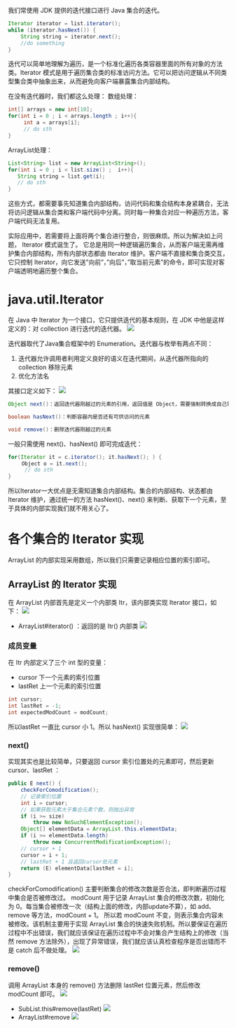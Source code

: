 我们常使用 JDK 提供的迭代接口进行 Java 集合的迭代。
```java
Iterator iterator = list.iterator();
while (iterator.hasNext()) {
    String string = iterator.next();
    //do something
}
```
迭代可以简单地理解为遍历，是一个标准化遍历各类容器里面的所有对象的方法类。Iterator 模式是用于遍历集合类的标准访问方法。它可以把访问逻辑从不同类型集合类中抽象出来，从而避免向客户端暴露集合内部结构。 

在没有迭代器时，我们都这么处理：
数组处理：
```java
int[] arrays = new int[10];
for(int i = 0 ; i < arrays.length ; i++){
     int a = arrays[i];
     // do sth
}
```
ArrayList处理：
```java
List<String> list = new ArrayList<String>();
for(int i = 0 ; i < list.size() ;  i++){
   String string = list.get(i);
   // do sth
}
```
这些方式，都需要事先知道集合内部结构，访问代码和集合结构本身紧耦合，无法将访问逻辑从集合类和客户端代码中分离。同时每一种集合对应一种遍历方法，客户端代码无法复用。 

实际应用中，若需要将上面将两个集合进行整合，则很麻烦。所以为解决如上问题， Iterator 模式诞生了。
它总是用同一种逻辑遍历集合，从而客户端无需再维护集合内部结构，所有内部状态都由 Iterator 维护。客户端不直接和集合类交互，它只控制 Iterator，向它发送”向前”，”向后”，”取当前元素”的命令，即可实现对客户端透明地遍历整个集合。

# java.util.Iterator
在 Java 中 Iterator 为一个接口，它只提供迭代的基本规则，在 JDK 中他是这样定义的：对 collection 进行迭代的迭代器。
![](https://img-blog.csdnimg.cn/20210627215010751.png?x-oss-process=image/watermark,type_ZmFuZ3poZW5naGVpdGk,shadow_10,text_SmF2YUVkZ2U=,size_16,color_FFFFFF,t_70)

迭代器取代了Java集合框架中的 Enumeration。迭代器与枚举有两点不同：
1. 迭代器允许调用者利用定义良好的语义在迭代期间，从迭代器所指向的 collection 移除元素
2. 优化方法名

其接口定义如下：
![](https://img-blog.csdnimg.cn/20210627215245597.png?x-oss-process=image/watermark,type_ZmFuZ3poZW5naGVpdGk,shadow_10,text_SmF2YUVkZ2U=,size_16,color_FFFFFF,t_70)
```java
Object next()：返回迭代器刚越过的元素的引用，返回值是 Object，需要强制转换成自己需要的类型

boolean hasNext()：判断容器内是否还有可供访问的元素

void remove()：删除迭代器刚越过的元素
```
一般只需使用 next()、hasNext() 即可完成迭代：
```java
for(Iterator it = c.iterator(); it.hasNext(); ) {
 　　Object o = it.next();
 　　 // do sth
}
```
所以Iterator一大优点是无需知道集合内部结构。集合的内部结构、状态都由 Iterator 维护，通过统一的方法 hasNext()、next() 来判断、获取下一个元素，至于具体的内部实现我们就不用关心了。
# 各个集合的 Iterator 实现
ArrayList 的内部实现采用数组，所以我们只需要记录相应位置的索引即可。

## ArrayList 的 Iterator 实现
在 ArrayList 内部首先是定义一个内部类 Itr，该内部类实现 Iterator 接口，如下：
![](https://img-blog.csdnimg.cn/20210703230958705.png)

- ArrayList#iterator() ：返回的是 Itr() 内部类
![](https://img-blog.csdnimg.cn/20210703231158870.png?x-oss-process=image/watermark,type_ZmFuZ3poZW5naGVpdGk,shadow_10,text_SmF2YUVkZ2U=,size_16,color_FFFFFF,t_70)
### 成员变量
在 Itr 内部定义了三个 int 型的变量：
- cursor
下一个元素的索引位置
- lastRet
上一个元素的索引位置
```java
int cursor;             
int lastRet = -1;     
int expectedModCount = modCount;
```
所以lastRet 一直比 cursor 小 1。所以 hasNext() 实现很简单：
![](https://img-blog.csdnimg.cn/20210703231439532.png)
### next()
实现其实也是比较简单，只要返回 cursor 索引位置处的元素即可，然后更新cursor、lastRet ：
```java
public E next() {
    checkForComodification();
    // 记录索引位置
    int i = cursor;
    // 如果获取元素大于集合元素个数，则抛出异常
    if (i >= size)
        throw new NoSuchElementException();
    Object[] elementData = ArrayList.this.elementData;
    if (i >= elementData.length)
        throw new ConcurrentModificationException();
    // cursor + 1    
    cursor = i + 1;
    // lastRet + 1 且返回cursor处元素
    return (E) elementData[lastRet = i];
}   
```
checkForComodification() 主要判断集合的修改次数是否合法，即判断遍历过程中集合是否被修改过。
modCount 用于记录 ArrayList 集合的修改次数，初始化为 0。每当集合被修改一次（结构上面的修改，内部update不算），如 add、remove 等方法，modCount + 1。
所以若 modCount 不变，则表示集合内容未被修改。该机制主要用于实现 ArrayList 集合的快速失败机制。所以要保证在遍历过程中不出错误，我们就应该保证在遍历过程中不会对集合产生结构上的修改（当然 remove 方法除外），出现了异常错误，我们就应该认真检查程序是否出错而不是 catch 后不做处理。
![](https://img-blog.csdnimg.cn/20210703233049909.png?x-oss-process=image/watermark,type_ZmFuZ3poZW5naGVpdGk,shadow_10,text_SmF2YUVkZ2U=,size_16,color_FFFFFF,t_70)
### remove() 
调用 ArrayList 本身的 remove() 方法删除 lastRet 位置元素，然后修改 modCount 即可。
![](https://img-blog.csdnimg.cn/20210703233234428.png?x-oss-process=image/watermark,type_ZmFuZ3poZW5naGVpdGk,shadow_10,text_SmF2YUVkZ2U=,size_16,color_FFFFFF,t_70)
- SubList.this#remove(lastRet)
![](https://img-blog.csdnimg.cn/20210703233837589.png?x-oss-process=image/watermark,type_ZmFuZ3poZW5naGVpdGk,shadow_10,text_SmF2YUVkZ2U=,size_16,color_FFFFFF,t_70)
- ArrayList#remove
![](https://img-blog.csdnimg.cn/20210703233933396.png?x-oss-process=image/watermark,type_ZmFuZ3poZW5naGVpdGk,shadow_10,text_SmF2YUVkZ2U=,size_16,color_FFFFFF,t_70)
